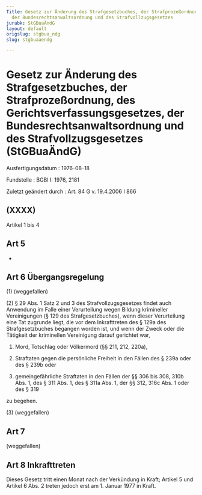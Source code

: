```yaml
---
Title: Gesetz zur Änderung des Strafgesetzbuches, der Strafprozeßordnung, des Gerichtsverfassungsgesetzes,
  der Bundesrechtsanwaltsordnung und des Strafvollzugsgesetzes
jurabk: StGBuaÄndG
layout: default
origslug: stgbua_ndg
slug: stgbuaaendg

---
```


# Gesetz zur Änderung des Strafgesetzbuches, der Strafprozeßordnung, des Gerichtsverfassungsgesetzes, der Bundesrechtsanwaltsordnung und des Strafvollzugsgesetzes (StGBuaÄndG)

Ausfertigungsdatum
:   1976-08-18

Fundstelle
:   BGBl I: 1976, 2181

Zuletzt geändert durch
:   Art. 84 G v. 19.4.2006 I 866


## (XXXX)

Artikel 1 bis 4


## Art 5

-


## Art 6 Übergangsregelung

(1) (weggefallen)

(2) § 29 Abs. 1 Satz 2 und 3 des Strafvollzugsgesetzes findet auch Anwendung im Falle einer Verurteilung wegen Bildung krimineller Vereinigungen (§ 129 des Strafgesetzbuches), wenn dieser Verurteilung eine Tat zugrunde liegt, die vor dem Inkrafttreten des § 129a des Strafgesetzbuches begangen worden ist, und wenn der Zweck oder die Tätigkeit der kriminellen Vereinigung darauf gerichtet war,

1.  Mord, Totschlag oder Völkermord (§§ 211, 212, 220a),


2.  Straftaten gegen die persönliche Freiheit in den Fällen des § 239a oder des § 239b oder


3.  gemeingefährliche Straftaten in den Fällen der §§ 306 bis 308, 310b Abs. 1, des § 311 Abs. 1, des § 311a Abs. 1, der §§ 312, 316c Abs. 1 oder des § 319



zu begehen.

(3) (weggefallen)


## Art 7

(weggefallen)


## Art 8 Inkrafttreten

Dieses Gesetz tritt einen Monat nach der Verkündung in Kraft; Artikel 5 und Artikel 6 Abs. 2 treten jedoch erst am 1. Januar 1977 in Kraft.

